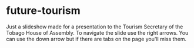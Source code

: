 # future-tourism

Just a slideshow made for a presentation to the Tourism Secretary of the Tobago House of Assembly. To navigate the slide use the right arrows. You can use the down arrow but if there are tabs on the page you'll miss them.

